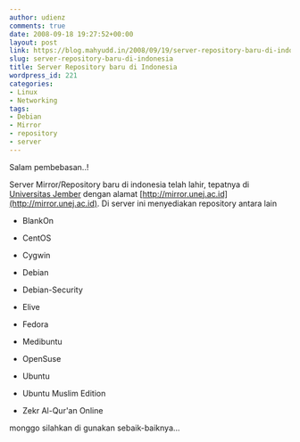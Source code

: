 ```yaml
---
author: udienz
comments: true
date: 2008-09-18 19:27:52+00:00
layout: post
link: https://blog.mahyudd.in/2008/09/19/server-repository-baru-di-indonesia.html
slug: server-repository-baru-di-indonesia
title: Server Repository baru di Indonesia
wordpress_id: 221
categories:
- Linux
- Networking
tags:
- Debian
- Mirror
- repository
- server
---
```


Salam pembebasan..!

Server Mirror/Repository baru di indonesia telah lahir, tepatnya di [Universitas Jember](http://www.unej.ac.id) dengan alamat [http://mirror.unej.ac.id](http://mirror.unej.ac.id). Di server ini menyediakan repository antara lain



	
  * BlankOn

	
  * CentOS

	
  * Cygwin

	
  * Debian

	
  * Debian-Security

	
  * Elive

	
  * Fedora

	
  * Medibuntu

	
  * OpenSuse

	
  * Ubuntu

	
  * Ubuntu Muslim Edition

	
  * Zekr Al-Qur'an Online


monggo silahkan di gunakan sebaik-baiknya...
